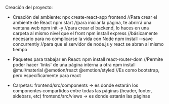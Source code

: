 Creación del proyecto:
- Creación del ambiente:
npx create-react-app frontend //Para crear el ambiente de React
npm start //para iniciar la página, te abrirrá una ventana web
npm init -y //para crear el backend, lo haces en una carpeta al mismo nivel que el front
npm install express //básicamente necesario para no complicarse la vida con Node
npm install --save concurrently //para que el servidor de node.js y react se abran al mismo tiempo

- Paquetes para trabajar en React:
npm install react-router-dom //Permite poder hacer 'links' de una página interna a otra
npm install @mui/material @emotion/react @emotion/styled //Es como bootstrap, pero específicamente para react

- Carpetas:
frontend/src/components -> es donde estarán los componentes compartidos entre todas las páginas (header, footer, sidebars, etc)
frontend/src/views -> es donde estarán las páginas